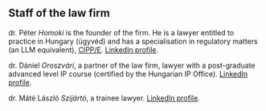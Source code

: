 ##  Staff of the law firm

dr. Péter *Homoki* is the founder of the firm. He is a lawyer entitled to practice in Hungary (ügyvéd) and has  a specialisation in regulatory matters (an LLM equivalent), [CIPP/E](/assets/files/CIPPE_certificate.pdf). <a href="https://www.linkedin.com/in/homoki" target="_blank">LinkedIn profile</a>.

dr. Dániel *Oroszvári*, a partner of the law firm, lawyer with a post-graduate advanced level IP course (certified by the Hungarian IP Office). <a href="https://www.linkedin.com/in/daniel-oroszvari-609b64116/" target="_blank">LinkedIn profile</a>.

dr. Máté László *Szijártó*, a trainee lawyer. <a href="https://www.linkedin.com/in/m%C3%A1t%C3%A9-szij%C3%A1rt%C3%B3-295a84139" target="_blank">LinkedIn profile</a>.
